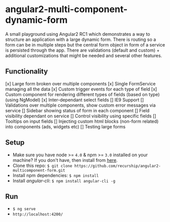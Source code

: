# angular2-multi-component-dynamic-form

A small playground using Angular2 RC1 which demonstrates a way to structure an application with a large dynamic form. There is routing so a form can be in multiple steps but the central form object in form of a service is persisted through the app. There are validations (default and custom) + additional customizations that might be needed and several other features.

## Functionality

[x] Large form broken over multiple components
[x] Single FormService managing all the data
[x] Custom trigger events for each type of field
[x] Custom component for rendering different types of fields (based on type) (using NgModel)
[x] Inter-dependant select fields
[] IE9 Support
[] Validations over multiple components, show custom error messages via service
[] Sidebar showing status of form in each component
[] Field visibility dependant on service
[] Control visibility using specific fields
[] Tooltips on input fields
[] Injecting custom html blocks (non-form related) into components (ads, widgets etc)
[] Testing large forms


## Setup

- Make sure you have node >= `4.0` & npm >= `3.0` installed on your machine? If you don't have, then install from [here](https://nodejs.org/en/download/).
- Clone this repo: `$ git clone https://github.com/recurship/angular2-multicomponent-form.git`
- Install npm dependencies: `$ npm install`
- Install *angular-cli*: `$ npm install angular-cli -g`

## Run

- `$ ng serve`
- `http://localhost:4200/`

